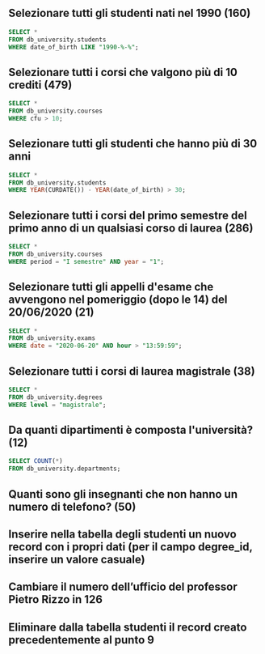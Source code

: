## Selezionare tutti gli studenti nati nel 1990 (160)

```sql
SELECT *
FROM db_university.students
WHERE date_of_birth LIKE "1990-%-%";
```

## Selezionare tutti i corsi che valgono più di 10 crediti (479)

```sql
SELECT *
FROM db_university.courses
WHERE cfu > 10;
```

## Selezionare tutti gli studenti che hanno più di 30 anni

```sql
SELECT *
FROM db_university.students
WHERE YEAR(CURDATE()) - YEAR(date_of_birth) > 30;
```

## Selezionare tutti i corsi del primo semestre del primo anno di un qualsiasi corso di laurea (286)

```sql
SELECT *
FROM db_university.courses
WHERE period = "I semestre" AND year = "1";
```

## Selezionare tutti gli appelli d'esame che avvengono nel pomeriggio (dopo le 14) del 20/06/2020 (21)

```sql
SELECT *
FROM db_university.exams
WHERE date = "2020-06-20" AND hour > "13:59:59";
```

## Selezionare tutti i corsi di laurea magistrale (38)

```sql
SELECT *
FROM db_university.degrees
WHERE level = "magistrale";
```

## Da quanti dipartimenti è composta l'università? (12)

```sql
SELECT COUNT(*)
FROM db_university.departments;
```

## Quanti sono gli insegnanti che non hanno un numero di telefono? (50)

## Inserire nella tabella degli studenti un nuovo record con i propri dati (per il campo degree_id, inserire un valore casuale)

## Cambiare il numero dell’ufficio del professor Pietro Rizzo in 126

## Eliminare dalla tabella studenti il record creato precedentemente al punto 9
